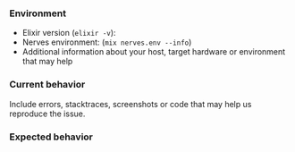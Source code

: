 ### Environment

* Elixir version (`elixir -v`):
* Nerves environment: (`mix nerves.env --info`)
* Additional information about your host, target hardware or environment that
  may help

### Current behavior

Include errors, stacktraces, screenshots or code that may help us reproduce the
issue.

### Expected behavior
